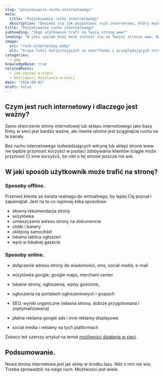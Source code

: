 ```yaml
---
slug: "pozyskiwanie-ruchu-internetowego"
meta:
  title: "Pozyskiwanie ruchu internetowego"
  description: "Dowiedz się jak pozyskiwać ruch internetowy, który możesz kierować na swoją stronę internetową."
title: "Pozyskiwanie ruchu internetowego"
subheading: "Skąd użytkownik trafi na Twoją stronę www?"
leading: "W jaki sposób ktoś może znaleźć się na Twojej stronie www. Na tym się dzisiaj skupimy."
image:
  src: "ruch-internetowy.webp"
  alt: "Grupa ludzi korzystających ze smartfonów i przeglądających stronę internetową"
categories:
  - www
knowledgeBase: true
relatedPosts:
  - jak-zaczac-w-sieci
  - mozliwosci-dzialania-w-sieci
date: "2024-08-03"
draft: false
---
```


## Czym jest ruch internetowy i dlaczego jest ważny?

Samo stworzenie strony internetowej lub sklepu internetowego jako bazy firmy w sieci jest bardzo ważne, ale równie istotne jest ściągnięcie ruchu na te kanały.

Bez ruchu internetowego (odwiedzających witrynę lub sklep) strona www nie będzie przynosić korzyści w postaci zdobywania klientów (ciągle może przynosić Ci inne korzyści), bo nikt o tej stronie jeszcze nie wie.

## W jaki sposób użytkownik może trafić na stronę?

### Sposoby offline.

Przenieś klienta ze świata realnego do wirtualnego, by lepiej Cię poznał i zapamiętał. Jest na to co najmniej kilka sposobów:

- słowna rekomendacja strony
- wizytówka
- umieszczenie adresu strony na dokumencie
- ulotki i banery
- oklejony samochód
- lokalna tablica ogłoszeń
- wpis w lokalnej gazecie

### Sposoby online.

- dołączenie adresu strony do wiadomości, sms, social media, e-mail

- wizytówka google, google maps, merchant center
- lokalne strony, ogłoszenia, wpisy gościnne,
- ogłoszenia na portalach ogłoszeniowych i grupach
- SEO, wyniki organiczne (własna strona, dobrze przygotowana i zoptymalizowana)
- płatna reklama google ads i inne reklamy displayowe
- social media i reklamy na tych platformach

Zobacz też szerszy artykuł na temat [możliwości działania w sieci](/blog/mozliwosci-dzialania-w-sieci/).

## Podsumowanie.

Nowa strona internetowa jest jak sklep w środku lasu. Nikt o nim nie wie. Trzeba sprowadzić na niego ruch. Możliwości jest wiele.
